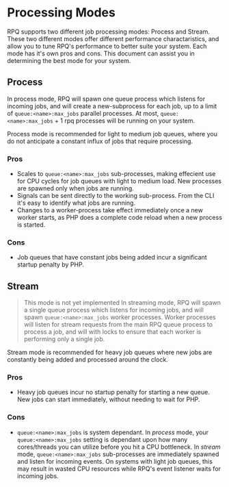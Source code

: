 # Processing Modes

RPQ supports two different job processing modes: Process and Stream. These two different modes offer different performance charactaristics, and allow you to tune RPQ's performance to better suite your system. Each mode has it's own pros and cons. This document can assist you in determining the best mode for your system.

## Process

In process mode, RPQ will spawn one queue process which listens for incoming jobs, and will create a new-subprocess for each job, up to a limit of `queue:<name>:max_jobs` parallel processes. At most, `queue:<name>:max_jobs` + 1 rpq processes will be running on your system.

Process mode is recommended for light to medium job queues, where you do not anticipate a constant influx of jobs that require processing.

### Pros

- Scales to `queue:<name>:max_jobs` sub-processes, making effecient use for CPU cycles for job queues with light to medium load. New processes are spawned only when jobs are running.
- Signals can be sent directly to the working sub-process. From the CLI it's easy to identify what jobs are running.
- Changes to a worker-process take effect immediately once a new worker starts, as PHP does a complete code reload when a new process is started.

### Cons

- Job queues that have constant jobs being added incur a significant startup penalty by PHP.

## Stream

> This mode is not yet implemented
In streaming mode, RPQ will spawn a single queue process which listens for incoming jobs, and will spawn `queue:<name>:max_jobs` worker processes. Worker processes will listen for stream requests from the main RPQ queue process to process a job, and will with locks to ensure that each worker is performing only a single job.

Stream mode is recommended for heavy job queues where new jobs are constantly being added and processed around the clock.

### Pros

- Heavy job queues incur no startup penalty for starting a new queue. New jobs can start immediately, without needing to wait for PHP.

### Cons

- `queue:<name>:max_jobs` is system dependant. In _process_ mode, your `queue:<name>:max_jobs` setting is dependant upon how many cores/threads you can utilize before you hit a CPU bottleneck. In _stream_ mode, `queue:<name>:max_jobs` sub-processes are immediately spawned and listen for incoming events. On systems with light job queues, this may result in wasted CPU resources while RPQ's event listener waits for incoming jobs.
